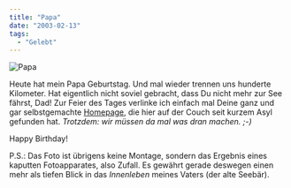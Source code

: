 ```yaml
---
title: "Papa"
date: "2003-02-13"
tags:
  - "Gelebt"
---
```


![Papa](/img/couchblog/koehlbrand.jpg)

Heute hat mein Papa Geburtstag. Und mal wieder trennen uns hunderte Kilometer. Hat eigentlich nicht soviel gebracht, dass Du nicht mehr zur See fährst, Dad! Zur Feier des Tages verlinke ich einfach mal Deine ganz und gar selbstgemachte [Homepage](http://www.couchblog.de/claus/), die hier auf der Couch seit kurzem Asyl gefunden hat. _Trotzdem: wir müssen da mal was dran machen. ;-)_

Happy Birthday!

P.S.: Das Foto ist übrigens keine Montage, sondern das Ergebnis eines kaputten Fotoapparates, also Zufall. Es gewährt gerade deswegen einen mehr als tiefen Blick in das _Innenleben_ meines Vaters (der alte Seebär).
